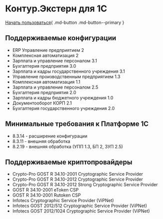# Контур.Экстерн для 1С

[Начать пользоваться](start/install-dp/){ .md-button .md-button--primary }

## Поддерживаемые конфигурации

- ERP Управление предприятием 2
- Комплексная автоматизация 2
- Зарплата и управление персоналом 3.1
- Бухгалтерия предприятия 3.0
- Зарплата и кадры государственного учреждения 3.1
- Управление производственным предприятием 1.3
- Комплексная автоматизация 1.1
- Зарплата и управление персоналом 2.5
- Бухгалтерия предприятия 2.0
- Зарплата и кадры бюджетного учреждения 1.0
- Документооборот КОРП 2.1
- Бухгалтерия государственного учреждения 2.0

## Минимальные требования к Платформе 1С

- 8.3.14 - расширение конфигурации
- 8.3.11 - внешняя обработка
- 8.2.19 - внешняя обработка (УПП 1.3, БП 2, ЗУП 2.5)

## Поддерживаемые криптопровайдеры

- Crypto-Pro GOST R 34.10-2001 Cryptographic Service Provider
- Crypto-Pro GOST R 34.10-2012 Cryptographic Service Provider
- Crypto-Pro GOST R 34.10-2012 Strong Cryptographic Service Provider
- GOST R 34.10-2001 eToken CSP
- GOST R 34.10-2001 Rutoken CSP
- Infotecs Cryptographic Service Provider (ViPNet)
- Infotecs GOST 2012/512 Cryptographic Service Provider (ViPNet)
- Infotecs GOST 2012/1024 Cryptographic Service Provider (ViPNet)
